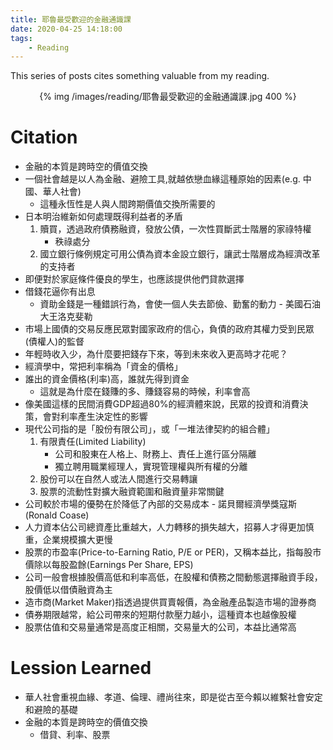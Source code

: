 ```yaml
---
title: 耶魯最受歡迎的金融通識課
date: 2020-04-25 14:18:00
tags:
    - Reading
---
```


This series of posts cites something valuable from my reading. <!-- more -->

<center>
{% img /images/reading/耶魯最受歡迎的金融通識課.jpg 400 %}
</center>

# Citation

- 金融的本質是跨時空的價值交換
- 一個社會越是以人為金融、避險工具,就越依戀血緣這種原始的因素(e.g. 中國、華人社會)
    - 這種永恆性是人與人間跨期價值交換所需要的
- 日本明治維新如何處理既得利益者的矛盾
    1. 贖買，透過政府債務融資，發放公債，一次性買斷武士階層的家祿特權
        - 秩祿處分
    2. 國立銀行條例規定可用公債為資本金設立銀行，讓武士階層成為經濟改革的支持者
- 即便對於家庭條件優良的學生，也應該提供他們貸款選擇
- 借錢花逼你有出息
    - 資助金錢是一種錯誤行為，會使一個人失去節儉、勤奮的動力 - 美國石油大王洛克斐勒
- 市場上國債的交易反應民眾對國家政府的信心，負債的政府其權力受到民眾(債權人)的監督
- 年輕時收入少，為什麼要把錢存下來，等到未來收入更高時才花呢？
- 經濟學中，常把利率稱為「資金的價格」
- 誰出的資金價格(利率)高，誰就先得到資金
    - 這就是為什麼在錢賺的多、賺錢容易的時候，利率會高
- 像美國這樣的民間消費GDP超過80%的經濟體來說，民眾的投資和消費決策，會對利率產生決定性的影響
- 現代公司指的是「股份有限公司」，或「一堆法律契約的組合體」
    1. 有限責任(Limited Liability)
        - 公司和股東在人格上、財務上、責任上進行區分隔離
        - 獨立聘用職業經理人，實現管理權與所有權的分離
    2. 股份可以在自然人或法人間進行交易轉讓
    3. 股票的流動性對擴大融資範圍和融資量非常關鍵
- 公司較於市場的優勢在於降低了內部的交易成本 - 諾貝爾經濟學獎寇斯(Ronald Coase)
- 人力資本佔公司總資產比重越大，人力轉移的損失越大，招募人才得更加慎重，企業規模擴大更慢
- 股票的市盈率(Price-to-Earning Ratio, P/E or PER)，又稱本益比，指每股市價除以每股盈餘(Earnings Per Share, EPS)
- 公司一般會根據股價高低和利率高低，在股權和債務之間動態選擇融資手段，股價低以借債融資為主
- 造市商(Market Maker)指透過提供買賣報價，為金融產品製造市場的證券商
- 債券期限越常，給公司帶來的短期付款壓力越小，這種資本也越像股權
- 股票估值和交易量通常是高度正相關，交易量大的公司，本益比通常高

# Lession Learned

- 華人社會重視血緣、孝道、倫理、禮尚往來，即是從古至今賴以維繫社會安定和避險的基礎
- 金融的本質是跨時空的價值交換
    - 借貸、利率、股票
